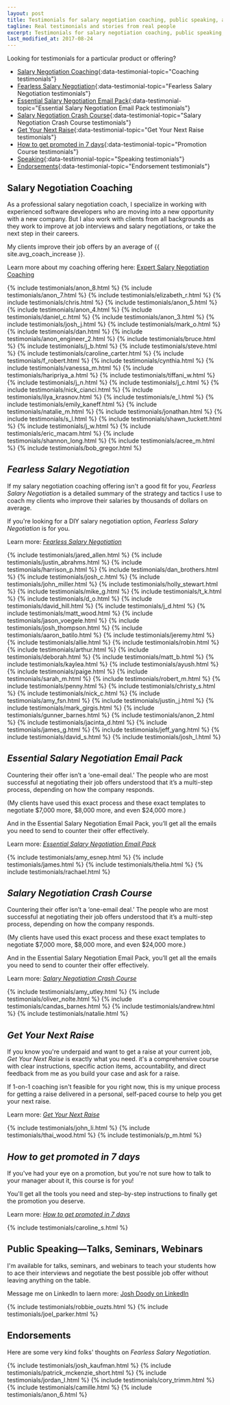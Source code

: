 ```yaml
---
layout: post
title: Testimonials for salary negotiation coaching, public speaking, and Fearless Salary Negotiation
tagline: Real testimonials and stories from real people
excerpt: Testimonials for salary negotiation coaching, public speaking, and Fearless Salary Negotiation
last_modified_at: 2017-08-24
---
```

Looking for testimonials for a particular product or offering?

 * [Salary Negotiation Coaching](#coaching){:data-testimonial-topic="Coaching testimonials"}
 * [Fearless Salary Negotiation](#fsn){:data-testimonial-topic="Fearless Salary Negotiation testimonials"}
 * [Essential Salary Negotiation Email Pack](#esnep){:data-testimonial-topic="Essential Salary Negotiation Email Pack testimonials"}
 * [Salary Negotiation Crash Course](#sncc){:data-testimonial-topic="Salary Negotiation Crash Course testimonials"}
 * [Get Your Next Raise](#gynr){:data-testimonial-topic="Get Your Next Raise testimonials"}
 * [How to get promoted in 7 days](#promotion-course){:data-testimonial-topic="Promotion Course testimonials"}
 * [Speaking](#speaking){:data-testimonial-topic="Speaking testimonials"}
 * [Endorsements](#endorsements){:data-testimonial-topic="Endorsement testimonials"}
 
## <a name="coaching" class="below-nav">Salary Negotiation Coaching

As a professional salary negotiation coach, I specialize in working with experienced software developers who are moving into a new opportunity with a new company. But I also work with clients from all backgrounds as they work to improve at job interviews and salary negotiations, or take the next step in their careers.

My clients improve their job offers by an average of {{ site.avg_coach_increase }}.

Learn more about my coaching offering here: [Expert Salary Negotiation Coaching](/coach/)

{% include testimonials/anon_8.html %}
{% include testimonials/anon_7.html %}
{% include testimonials/elizabeth_r.html %}
{% include testimonials/chris.html %}
{% include testimonials/anon_5.html %}
{% include testimonials/anon_4.html %}
{% include testimonials/daniel_c.html %}
{% include testimonials/anon_3.html %}
{% include testimonials/josh_j.html %}
{% include testimonials/mark_o.html %}
{% include testimonials/dan.html %}
{% include testimonials/anon_engineer_2.html %}
{% include testimonials/bruce.html %}
{% include testimonials/j_b.html %}
{% include testimonials/steve.html %}
{% include testimonials/caroline_carter.html %}
{% include testimonials/f_robert.html %}
{% include testimonials/cynthia.html %}
{% include testimonials/vanessa_m.html %} 
{% include testimonials/haripriya_a.html %}
{% include testimonials/tiffani_w.html %}
{% include testimonials/j_n.html %}
{% include testimonials/j_c.html %}
{% include testimonials/nick_cianci.html %}
{% include testimonials/ilya_krasnov.html %}
{% include testimonials/e_l.html %}
{% include testimonials/emily_kaneff.html %}
{% include testimonials/natalie_m.html %}
{% include testimonials/jonathan.html %}
{% include testimonials/s_l.html %}
{% include testimonials/shawn_tuckett.html %}
{% include testimonials/j_w.html %}
{% include testimonials/eric_macam.html %}
{% include testimonials/shannon_long.html %}
{% include testimonials/acree_m.html %}
{% include testimonials/bob_gregor.html %}

## <a name="fsn" class="below-nav">*Fearless Salary Negotiation*

If my salary negotiation coaching offering isn't a good fit for you, *Fearless Salary Negotiation* is a detailed summary of the strategy and tactics I use to coach my clients who improve their salaries by thousands of dollars on average.

If you're looking for a DIY salary negotiation option, *Fearless Salary Negotiation* is for you.

Learn more: [*Fearless Salary Negotiation*](/get-started/)

{% include testimonials/jared_allen.html %}
{% include testimonials/justin_abrahms.html %}
{% include testimonials/harrison_p.html %}
{% include testimonials/dan_brothers.html %}
{% include testimonials/josh_c.html %}
{% include testimonials/john_miller.html %}
{% include testimonials/holly_stewart.html %}
{% include testimonials/mike_g.html %}
{% include testimonials/t_k.html %}
{% include testimonials/d_o.html %}
{% include testimonials/david_hill.html %}
{% include testimonials/j_d.html %}
{% include testimonials/matt_wood.html %}
{% include testimonials/jason_voegele.html %}
{% include testimonials/josh_thompson.html %}
{% include testimonials/aaron_batilo.html %}
{% include testimonials/jeremy.html %}
{% include testimonials/allie.html %}
{% include testimonials/robin.html %}
{% include testimonials/arthur.html %}
{% include testimonials/deborah.html %}
{% include testimonials/matt_b.html %}
{% include testimonials/kaylea.html %}
{% include testimonials/ayush.html %}
{% include testimonials/paige.html %}
{% include testimonials/sarah_m.html %}
{% include testimonials/robert_m.html %}
{% include testimonials/penny.html %}
{% include testimonials/christy_s.html %}
{% include testimonials/nick_c.html %}
{% include testimonials/amy_fsn.html %}
{% include testimonials/justin_j.html %}
{% include testimonials/mark_girgis.html %}
{% include testimonials/gunner_barnes.html %}
{% include testimonials/anon_2.html %}
{% include testimonials/jacinta_d.html %}
{% include testimonials/james_g.html %}
{% include testimonials/jeff_yang.html %}
{% include testimonials/david_s.html %}
{% include testimonials/josh_l.html %}

## <a name="esnep" class="below-nav">*Essential Salary Negotiation Email Pack*
	
Countering their offer isn’t a ‘one-email deal.’ The people who are most successful at negotiating their job offers understood that it’s a multi-step process, depending on how the company responds.

(My clients have used this exact process and these exact templates to negotiate $7,000 more, $8,000 more, and even $24,000 more.)

And in the Essential Salary Negotiation Email Pack, you’ll get all the emails you need to send to counter their offer effectively.

Learn more: [*Essential Salary Negotiation Email Pack*](/essential-counter-offer/)

{% include testimonials/amy_esnep.html %}
{% include testimonials/james.html %}
{% include testimonials/thelia.html %}
{% include testimonials/rachael.html %}

## <a name="sncc" class="below-nav">*Salary Negotiation Crash Course*
	
Countering their offer isn’t a ‘one-email deal.’ The people who are most successful at negotiating their job offers understood that it’s a multi-step process, depending on how the company responds.

(My clients have used this exact process and these exact templates to negotiate $7,000 more, $8,000 more, and even $24,000 more.)

And in the Essential Salary Negotiation Email Pack, you’ll get all the emails you need to send to counter their offer effectively.

Learn more: [*Salary Negotiation Crash Course*](/salary-negotiation-video-course/)

{% include testimonials/amy_utley.html %}
{% include testimonials/oliver_nolte.html %}
{% include testimonials/candas_barnes.html %}
{% include testimonials/andrew.html %}
{% include testimonials/natalie.html %}

## <a name="gynr" class="below-nav">*Get Your Next Raise*
	
If you know you're underpaid and want to get a raise at your current job, *Get Your Next Raise* is exactly what you need. it's a comprehensive course with clear instructions, specific action items, accountability, and direct feedback from me as you build your case and ask for a raise.

If 1-on-1 coaching isn't feasible for you right now, this is my unique process for getting a raise delivered in a personal, self-paced course to help you get your next raise.

Learn more: [*Get Your Next Raise*](/get-your-next-raise/)

{% include testimonials/john_li.html %}
{% include testimonials/thai_wood.html %}
{% include testimonials/p_m.html %}

## <a name="promotion-course" class="below-nav">*How to get promoted in 7 days*
	
If you've had your eye on a promotion, but you're not sure how to talk to your manager about it, this course is for you!

You'll get all the tools you need and step-by-step instructions to finally get the promotion you deserve.

Learn more: [*How to get promoted in 7 days*](/promotion-course/)

{% include testimonials/caroline_s.html %}

## <a name="speaking" class="below-nav">Public Speaking—Talks, Seminars, Webinars

I'm available for talks, seminars, and webinars to teach your students how to ace their interviews and negotiate the best possible job offer without leaving anything on the table.

Message me on LinkedIn to laern more: [Josh Doody on LinkedIn](https://www.linkedin.com/in/joshdoody)

{% include testimonials/robbie_ouzts.html %}
{% include testimonials/joel_parker.html %}

## <a name="endorsements" class="below-nav">Endorsements
	
Here are some very kind folks' thoughts on *Fearless Salary Negotiation*.

{% include testimonials/josh_kaufman.html %}
{% include testimonials/patrick_mckenzie_short.html %}
{% include testimonials/jordan_l.html %}
{% include testimonials/cory_trimm.html %}
{% include testimonials/camille.html %}
{% include testimonials/anon_6.html %}